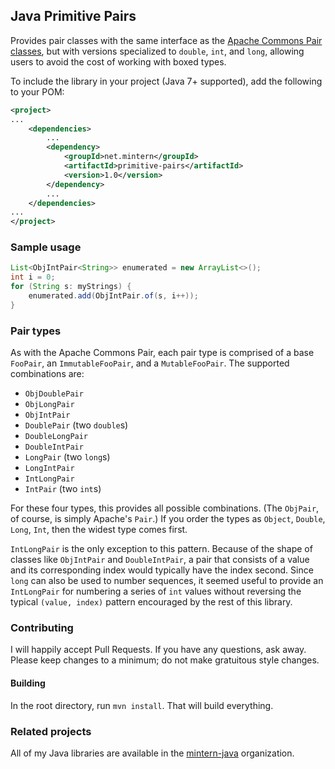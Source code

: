 ## Java Primitive Pairs

Provides pair classes with the same interface as the [Apache Commons Pair
classes](https://commons.apache.org/proper/commons-lang/javadocs/api-3.4/org/apache/commons/lang3/tuple/package-summary.html),
but with versions specialized to `double`, `int`, and `long`, allowing users
to avoid the cost of working with boxed types.

To include the library in your project (Java 7+ supported), add the following
to your POM:

```xml
<project>
...
    <dependencies>
        ...
        <dependency>
            <groupId>net.mintern</groupId>
            <artifactId>primitive-pairs</artifactId>
            <version>1.0</version>
        </dependency>
        ...
    </dependencies>
...
</project>
```

### Sample usage

```java
List<ObjIntPair<String>> enumerated = new ArrayList<>();
int i = 0;
for (String s: myStrings) {
    enumerated.add(ObjIntPair.of(s, i++));
}
```

### Pair types

As with the Apache Commons Pair, each pair type is comprised of a base
`FooPair`, an `ImmutableFooPair`, and a `MutableFooPair`. The supported
combinations are:

- `ObjDoublePair`
- `ObjLongPair`
- `ObjIntPair`
- `DoublePair` (two `double`s)
- `DoubleLongPair`
- `DoubleIntPair`
- `LongPair` (two `long`s)
- `LongIntPair`
- `IntLongPair`
- `IntPair` (two `int`s)

For these four types, this provides all possible combinations.  (The
`ObjPair`, of course, is simply Apache's `Pair`.) If you order the types as
`Object`, `Double`, `Long`, `Int`, then the widest type comes first.

`IntLongPair` is the only exception to this pattern. Because of the shape of
classes like `ObjIntPair` and `DoubleIntPair`, a pair that consists of a value
and its corresponding index would typically have the index second. Since
`long` can also be used to number sequences, it seemed useful to provide an
`IntLongPair` for numbering a series of `int` values without reversing the
typical `(value, index)` pattern encouraged by the rest of this library.

### Contributing

I will happily accept Pull Requests. If you have any questions, ask away.
Please keep changes to a minimum; do not make gratuitous style changes.

#### Building

In the root directory, run `mvn install`. That will build everything.

### Related projects

All of my Java libraries are available in the
[mintern-java](https://github.com/mintern-java) organization.
